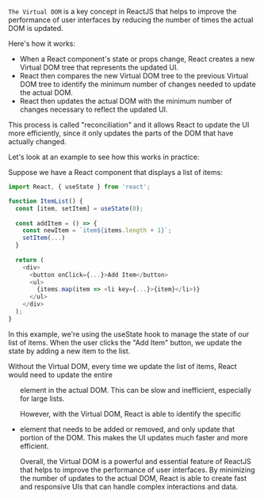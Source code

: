 `The Virtual DOM` is a key concept in ReactJS that helps to improve the performance of user interfaces by reducing the number of times the actual DOM is updated.

Here's how it works:

- When a React component's state or props change, React creates a new Virtual DOM tree that represents the updated UI.
- React then compares the new Virtual DOM tree to the previous Virtual DOM tree to identify the minimum number of changes needed to update the actual DOM.
- React then updates the actual DOM with the minimum number of changes necessary to reflect the updated UI.

This process is called "reconciliation" and it allows React to update the UI more efficiently, since it only updates the parts of the DOM that have actually changed.

Let's look at an example to see how this works in practice:

Suppose we have a React component that displays a list of items:

```js
import React, { useState } from 'react';

function ItemList() {
  const [item, setItem] = useState(0);
  
  const addItem = () => {
    const newItem = `item${items.length + 1}`;
    setItem(...)
  }
  
  return (
    <div>
      <button onClick={...}>Add Item</button>
      <ul>
        {items.map(item => <li key={...}>{item}</li>)}
      </ul>
    </div>
  );
}
```

In this example, we're using the useState hook to manage the state of our list of items. When the user clicks the "Add Item" button, we update the state by adding a new item to the list.

Without the Virtual DOM, every time we update the list of items, React would need to update the entire <ul> element in the actual DOM. This can be slow and inefficient, especially for large lists.

However, with the Virtual DOM, React is able to identify the specific <li> element that needs to be added or removed, and only update that portion of the DOM. This makes the UI updates much faster and more efficient.

Overall, the Virtual DOM is a powerful and essential feature of ReactJS that helps to improve the performance of user interfaces. By minimizing the number of updates to the actual DOM, React is able to create fast and responsive UIs that can handle complex interactions and data.